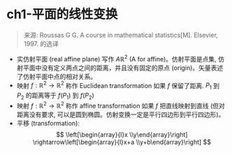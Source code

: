 # ch1-平面的线性变换

> 来源: Roussas G G. A course in mathematical statistics[M]. Elsevier, 1997. 的选译

* 实仿射平面 (real affine plane) 写作 $A {\mathbb{R}^{2}}$ (A for affine)。仿射平面是点集, 仿射平面中没有定义两点之间的距离，并且没有固定的原点 (origin)。矢量表述了仿射平面中点的相对关系。
* 映射 $f: \mathbb{R}^{2} \rightarrow \mathbb{R}^{2}$ 称作 Euclidean transformation 如果 $f$ 保留了距离. $P_1$ 到 $P_2$ 的距离等于 $f(P_1)$ 到 $f(P_2)$
* 映射 $f: \mathbb{R}^{2} \rightarrow \mathbb{R}^{2}$ 称作 affine transformation 如果 $f$ 把直线映射到直线 (但对距离没有要求, 可以是圆到椭圆。仿射变换一定是平行四边形到平行四边形)。
* 平移 (transformation):
$$
\left[\begin{array}{l}x \\y\end{array}\right] \rightarrow\left[\begin{array}{l}x+a \\y+b\end{array}\right]
$$


<!--stackedit_data:
eyJoaXN0b3J5IjpbLTQyNzc3OTU5NiwxNTY2MTc4MDQxLDEwNT
I2MzA1OSwtMTk1NjgyMTYwNl19
-->